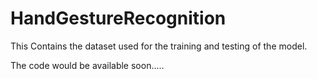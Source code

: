 # HandGestureRecognition

This Contains the dataset used for the training and testing of the model.

The code would be available soon.....
